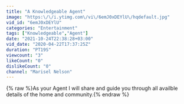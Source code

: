 ```yaml
---
title: "A Knowledgeable Agent"
image: "https:\/\/i.ytimg.com\/vi\/6emJ0xDEYlU\/hqdefault.jpg"
vid_id: "6emJ0xDEYlU"
categories: "Entertainment"
tags: ["Knowledgeable","Agent"]
date: "2021-10-24T22:38:28+03:00"
vid_date: "2020-04-22T17:37:25Z"
duration: "PT19S"
viewcount: "3"
likeCount: "0"
dislikeCount: "0"
channel: "Marisel Nelson"
---
```

{% raw %}As your Agent I will share and guide you through all availble details of the home and community.{% endraw %}
